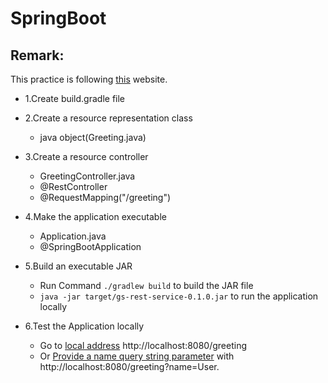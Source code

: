 # SpringBoot

## Remark:
This practice is following [this](https://spring.io/guides/gs/rest-service/) website.
- 1.Create build.gradle file

- 2.Create a resource representation class 
	- java object(Greeting.java)

- 3.Create a resource controller
	- GreetingController.java
	- @RestController
	- @RequestMapping("/greeting")

- 4.Make the application executable
	- Application.java
	- @SpringBootApplication

- 5.Build an executable JAR
	- Run Command ```./gradlew build``` to build the JAR file
	- ```java -jar target/gs-rest-service-0.1.0.jar``` to run the application locally

- 6.Test the Application locally
	- Go to [local address](http://localhost:8080/greeting)  http://localhost:8080/greeting
	- Or [Provide a name query string parameter](http://localhost:8080/greeting?name=User) with http://localhost:8080/greeting?name=User. 